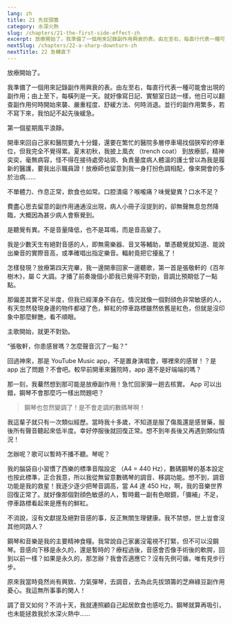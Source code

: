 ```yaml
---
lang: zh
title: 21 先拔頭籌
category: 水深火熱
slug: /chapters/21-the-first-side-effect-zh
excerpt: 放療開始了。我準備了一個用來記錄副作用興衰的表。由左至右，每直行代表一種可能會出現的副作用；由上至下，每橫列是一天。
nextSlug: /chapters/22-a-sharp-downturn-zh
nextTitle: 22 急轉直下
---
```


<p class="cn">放療開始了。

<p class="cn">我準備了一個用來記錄副作用興衰的表。由左至右，每直行代表一種可能會出現的副作用；由上至下，每橫列是一天。就好像寫日記、實驗室日誌一樣，他日可以翻查副作用何時開始來襲、嚴重程度、舒緩方法、何時消退。並行的副作用繁多，若不寫下來，我怕記不起先後緩急。

<p class="cn">第一個星期風平浪靜。

<p class="cn">開車來回自己家和醫院要九十分鐘，還要在繁忙的醫院多層停車場找個狹窄的停車位，但我完全不覺得累。夏末初秋，我披上風衣 （trench coat） 到放療部，精神奕奕，毫無病容，怪不得在接待處旁站崗、負責量度病人體溫的護士曾以為我是履新的醫護，要我出示職員證！放療師也留意到我一身打扮色調相配，像來開會的多於治病......

<p class="cn">不單體力、作息正常，飲食也如常。口腔潰瘍？喉嚨痛？味覺變異？口水不足？

<p class="cn">費盡心思去留意的副作用通通沒出現，病人小冊子沒提到的，卻無聲無息忽然降臨，大概因為甚少病人會察覺到。

<p class="cn">是聽覺有異。不是音量降低，也不是耳鳴，而是音高變了。

<p class="cn">我是少數天生有絕對音感的人，即無需樂器、音叉等輔助，單憑聽覺就知道、能說出樂音的實際音高，或準確唱出指定樂音。輻射竟把它擾亂了！

<p class="cn">怎樣發現？放療第四天完畢，我一邊開車回家一邊聽歌，第一首是張敬軒的《百年樹木》，屬 C 大調。才播了前奏幾個小節我已覺得不對勁，音調比預期低了一點點。

<p class="cn">那偏差其實不足半度，但我已經渾身不自在。情況就像一個對顔色非常敏感的人，有天忽然發現身邊的物件都褪了色，鮮紅的停車路標雖然依舊是紅色，但就是沒印象中那麼鮮艷，看不順眼。

<p class="cn">主歌開始，就更不對勁。

<q class="cn">張敬軒，你患感冒嗎？怎麼聲音沉了一點？

<p class="cn">回過神來，那是 YouTube Music app，不是置身演唱會，哪裡來的感冒！？是 app 出了問題？不會吧。較早前開車來醫院時，app 還不是好端端的嗎？

<p class="cn">那一刻，我驀然想到那可能是放療副作用！急忙回家彈一趟去核實。 App 可以出錯，鋼琴不會那麼巧一樣出問題吧？

<blockquote class="cn">鋼琴也忽然變調了！是不會走調的數碼琴啊！</blockquote>

<p class="cn">我這輩子就只有一次類似經歷。當時我十多歲，不知道是服了傷風還是感冒藥，服後所有聲音聽起來低半度。幸好停服後就回復正常。想不到年長後又再遇到類似情況！

<p class="cn">怎辦呢？歌可以暫時不播不聽。琴呢？

<p class="cn">我的腦袋自小習慣了西樂的標準音階設定 （A4 = 440 Hz），數碼鋼琴的基本設定也按此標準，正合我意，所以我從無留意數碼琴的調音、移調功能。想不到，調音功能是我的救星！我逐少逐少把琴音調高，當 A4 達 450 Hz，啊，我的音樂世界回復正常了。就好像那個對顔色敏感的人，暫時戴一副有色眼鏡，「彌補」不足，停車路標看起來是應有的鮮紅。

<p class="cn">不消說，沒有文獻提及絕對音感的事，反正無關生理健康。我不禁想，世上豈會沒其他同路人？

<p class="cn">鋼琴和音樂是我的主要精神食糧。我常說自己家裏沒電視不打緊，但不可以沒鋼琴。音感向下移是永久的，還是暫時的？療程過後，音感會否像手術後的軟腭，回到以前一樣？如果是永久的，那怎辦？我會否適應它？沒有先例可循，唯有見步行步。

<p class="cn">原來我當時竟然尚有興致、力氣彈琴，去調音，去為此先拔頭籌的芝麻綠豆副作用憂心。我這無所事事的閑人！

<p class="cn">調了音又如何？不消十天，我就連照顧自己起居飲食也感吃力。鋼琴就算再吸引，也未能拯救我於水深火熱中......